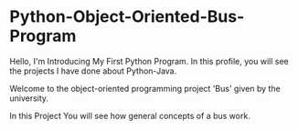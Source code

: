 # Python-Object-Oriented-Bus-Program
Hello, I'm Introducing My First Python Program. In this profile, you will see the projects I have done about Python-Java.

Welcome to the object-oriented programming project 'Bus' given by the university.

In this Project You will see how general concepts of a bus work.
